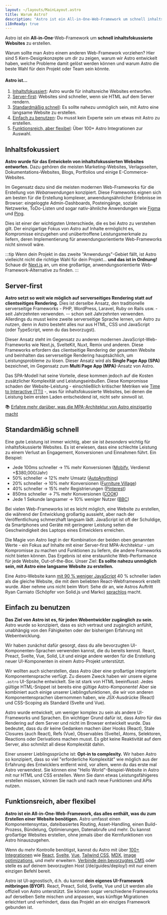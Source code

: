 ```yaml
---
layout: ~/layouts/MainLayout.astro
title: Warum Astro?
description: "Astro ist ein All-in-One-Web-Framework um schnell inhaltsfokussierte Websites zu erstellen."
i18nReady: true
---
```

Astro ist ein **All-in-One**-Web-Framework um **schnell inhaltsfokussierte Websites** zu erstellen.

Warum sollte man Astro einem anderen Web-Framework vorziehen? Hier sind 5 Kern-Designkonzepte um dir zu zeigen, warum wir Astro entwickelt haben, welche Probleme damit gelöst werden können und warum Astro die beste Wahl für dein Projekt oder Team sein könnte.

#### Astro ist...

1. [Inhaltsfokussiert](#Inhaltsfokussiert): Astro wurde für inhaltsreiche Websites entworfen.
2. [Server-first](#server-first): Websites sind schneller, wenn sie HTML auf dem Server rendern.
3. [Standardmäßig schnell](#standardmäßig-schnell): Es sollte nahezu unmöglich sein, mit Astro eine langsame Website zu erstellen.
4. [Einfach zu benutzen](#einfach-zu-benutzen): Du musst kein Experte sein um etwas mit Astro zu erstellen.
5. [Funktionsreich, aber flexibel](#funktionsreich-aber-flexibel): Über 100+ Astro Integrationen zur Auswahl.


## Inhaltsfokussiert

**Astro wurde für das Entwickeln von inhaltsfokussierten Websites entworfen.** Dazu gehören die meisten Marketing-Websites, Verlagsseiten, Dokumentations-Websites, Blogs, Portfolios und einige E-Commerce-Websites.

Im Gegensatz dazu sind die meisten modernen Web-Frameworks für die Erstellung von *Webanwendungen* konzipiert. Diese Frameworks eignen sich am besten für die Erstellung komplexer, anwendungsähnlicher Erlebnisse im Browser: eingeloggte Admin-Dashboards, Posteingänge, soziale Netzwerke, ToDo-Listen und sogar nativ-ähnliche Anwendungen wie [Figma](https://figma.com) und [Ping](https://ping.gg).

Dies ist einer der wichtigsten Unterschiede, die es bei Astro zu verstehen gilt. Der einzigartige Fokus von Astro auf Inhalte ermöglicht es, Kompromisse einzugehen und unübertroffene Leistungsmerkmale zu liefern, deren Implementierung für anwendungsorientierte Web-Frameworks nicht sinnvoll wäre.


:::tip
Wenn dein Projekt in das zweite "Anwendungs"-Gebiet fällt, ist Astro vielleicht nicht die richtige Wahl für dein Projekt... **und das ist in Ordnung!** Schaue dir [Next.js](https://nextjs.org) an, um eine großartige, anwendungsorientierte Web-Framework-Alternative zu finden.
:::




## Server-first

**Astro setzt so weit wie möglich auf serverseitiges Rendering statt auf clientseitiges Rendering.** Dies ist derselbe Ansatz, den traditionelle serverseitige Frameworks - PHP, WordPress, Laravel, Ruby on Rails usw. - seit Jahrzehnten verwenden. -- schon seit Jahrzehnten verwenden. Allerdings du musst keine zweite serverseitige Sprache lernen, um Astro zu nutzen, denn in Astro besteht alles nur aus HTML, CSS und JavaScript (oder TypeScript, wenn du das bevorzugst).

Dieser Ansatz steht im Gegensatz zu anderen modernen JavaScript-Web-Frameworks wie Next.js, SvelteKit, Nuxt, Remix und anderen. Diese Frameworks erfordern das clientseitige Rendering der gesamten Website und beinhalten das serverseitige Rendering hauptsächlich, um Leistungsprobleme zu lösen. Dieser Ansatz wird als **Single Page App (SPA)** bezeichnet, im Gegensatz zum **Multi Page App (MPA)**-Ansatz von Astro.

Das SPA-Modell hat seine Vorteile, diese kommen jedoch auf die Kosten zusätzlicher Komplexität und Leistungseinbußen. Diese Kompromisse schaden der Website-Leistung - einschließlich kritischer Metriken wie [Time to Interactive (TTI)](https://web.dev/interactive/) -, was für inhaltsfokussierte Websites, bei denen die Leistung beim ersten Laden entscheidend ist, nicht sehr sinnvoll ist.

📚 [Erfahre mehr darüber, was die MPA-Architektur von Astro einzigartig macht](/de/concepts/mpa-vs-spa/)


## Standardmäßig schnell

Eine gute Leistung ist immer wichtig, aber sie ist *besonders* wichtig für inhaltsfokussierte Websites. Es ist erwiesen, dass eine schlechte Leistung zu einem Verlust an Engagement, Konversionen und Einnahmen führt. Ein Beispiel:

- Jede 100ms schneller -> 1% mehr Konversionen ([Mobify](https://web.dev/why-speed-matters/), Verdienst +$380,000/Jahr)
- 50% schneller -> 12% mehr Umsatz ([AutoAnything](https://www.digitalcommerce360.com/2010/08/19/web-accelerator-revs-conversion-and-sales-autoanything/))
- 20% schneller → 10% mehr Konversionen ([Furniture Village](https://www.thinkwithgoogle.com/intl/en-gb/marketing-strategies/app-and-mobile/furniture-village-and-greenlight-slash-page-load-times-boosting-user-experience/))
- 40% schneller → 15% mehr Registrierungen ([Pinterest](https://medium.com/pinterest-engineering/driving-user-growth-with-performance-improvements-cfc50dafadd7))
- 850ms schneller → 7% mehr Konversionen ([COOK](https://web.dev/why-speed-matters/))
- Jede 1 Sekunde langsamer → 10% weniger Nutzer ([BBC](https://www.creativebloq.com/features/how-the-bbc-builds-websites-that-scale))

Bei vielen Web-Frameworks ist es leicht möglich, eine Website zu erstellen, die während der Entwicklung großartig aussieht, aber nach der Veröffentlichung schmerzhaft langsam lädt. JavaScript ist oft der Schuldige, da Smartphones und Geräte mit geringerer Leistung selten die Geschwindigkeit des Laptops eines Entwicklers erreichen.

Die Magie von Astro liegt in der Kombination der beiden oben genannten Werte - ein Fokus auf Inhalte mit einer Server-first MPA-Architektur - um Kompromisse zu machen und Funktionen zu liefern, die andere Frameworks nicht bieten können. Das Ergebnis ist eine erstaunliche Web-Performance für jede Website, Out-of-the-Box. Unser Ziel: **Es sollte nahezu unmöglich sein, mit Astro eine langsame Website zu erstellen.**

Eine Astro-Website kann [mit 90 % weniger JavaScript](https://twitter.com/t3dotgg/status/1437195415439360003) 40 % schneller laden als die gleiche Website, die mit dem beliebten React-Webframework erstellt wurde. Aber nehme uns nicht beim Wort: Sehe dir an, wie Astros Auftritt Ryan Carniato (Schöpfer von Solid.js und Marko) [sprachlos](https://youtu.be/2ZEMb_H-LYE?t=8163) macht.


## Einfach zu benutzen

**Das Ziel von Astro ist es, für jeden Webentwickler zugänglich zu sein.** Astro wurde so konzipiert, dass es sich vertraut und zugänglich anfühlt, unabhängig von den Fähigkeiten oder der bisherigen Erfahrung mit Webentwicklung.

Wir haben zunächst dafür gesorgt, dass du alle bevorzugten UI-Komponenten-Sprachen verwenden kannst, die du bereits kennst. React, Preact, Svelte, Vue, Solid, Lit und einige andere werden für die Erstellung neuer UI-Komponenten in einem Astro-Projekt unterstützt.

Wir wollten auch sicherstellen, dass Astro über eine großartige integrierte Komponentensprache verfügt. Zu diesem Zweck haben wir unsere eigene `.astro` UI-Sprache entwickelt. Sie ist stark von HTML beeinflusst: Jedes gültige HTML-Snippet ist bereits eine gültige Astro-Komponente! Aber sie kombiniert auch einige unserer Lieblingsfunktionen, die wir von anderen Komponentensprachen übernommen haben, wie JSX-Ausdrücke (React) und CSS-Scoping als Standard (Svelte und Vue).

Astro wurde entwickelt, um weniger komplex zu sein als andere UI-Frameworks und Sprachen. Ein wichtiger Grund dafür ist, dass Astro für das Rendering auf dem Server und nicht im Browser entwickelt wurde. Das bedeutet, dass du dir keine Gedanken machen über Hooks (React), Stale Closures (auch React), Refs (Vue), Observables (Svelte), Atoms, Selektoren, Reactions oder Derivations machen musst. Es gibt keine Reaktivität auf dem Server, also schmilzt all diese Komplexität dahin.

Einer unserer Lieblingssprüche ist: **Opt-in to complexity.** Wir haben Astro so konzipiert, dass so viel "erforderliche Komplexität" wie möglich aus der Erfahrung des Entwicklers entfernt wird, vor allem, wenn du das erste mal Astro verwendest. Sie können eine "Hello World"-Beispiel-Website in Astro mit nur HTML und CSS erstellen. Wenn Sie dann etwas Leistungsfähigeres erstellen müssen, können Sie nach und nach neue Funktionen und APIs nutzen.


## Funktionsreich, aber flexibel

**Astro ist ein All-in-One-Web-Framework, das alles enthält, was du zum Erstellen einer Website benötigen.** Astro umfasst einen Komponentensyntax, dateibasiertes Routing, Asset-Handling, einen Build-Prozess, Bündelung, Optimierungen, Datenabrufe und mehr. Du kannst großartige Websites erstellen, ohne jemals über die Kernfunktionen von Astro hinauszugehen.

Wenn du mehr Kontrolle benötigst, kannst du Astro mit über [100+ Integrationen](https://astro.build/integrations/) wie [React](https://www.npmjs.com/package/@astrojs/react), [Svelte](https://www.npmjs.com/package/@astrojs/svelte), [Vue](https://www.npmjs.com/package/@astrojs/vue), [Tailwind CSS](https://www.npmjs.com/package/@astrojs/tailwind), [MDX](https://www.npmjs.com/package/@astrojs/mdx), [image optimizations](https://www.npmjs.com/package/@astrojs/images), und mehr erweitern. [Verbinde dein bevorzugtes CMS](https://astro.build/integrations) oder stelle es auf deinem bevorzugten Host (/de/guides/deploy/) mit nur einem einzigen Befehl bereit.

Astro ist UI-agnostisch, d.h. du kannst **dein eigenes UI-Framework mitbringen (BYOF)**. React, Preact, Solid, Svelte, Vue und Lit werden alle offiziell von Astro unterstützt. Sie können sogar verschiedene Frameworks auf derselben Seite mischen und anpassen, was künftige Migrationen erleichtert und verhindert, dass das Projekt an ein einziges Framework gebunden ist.
